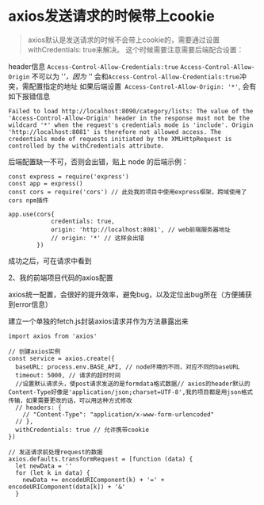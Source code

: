 # axios发送请求的时候带上cookie

>axios默认是发送请求的时候不会带上cookie的，需要通过设置withCredentials: true来解决。 这个时候需要注意需要后端配合设置：

header信息 `Access-Control-Allow-Credentials:true`
`Access-Control-Allow-Origin` 不可以为 '*'，因为 '*' 会和` Access-Control-Allow-Credentials:true `冲突，需配置指定的地址
如果后端设置` Access-Control-Allow-Origin: '*'`, 会有如下报错信息

```
Failed to load http://localhost:8090/category/lists: The value of the 'Access-Control-Allow-Origin' header in the response must not be the wildcard '*' when the request's credentials mode is 'include'. Origin 'http://localhost:8081' is therefore not allowed access. The credentials mode of requests initiated by the XMLHttpRequest is controlled by the withCredentials attribute.
```
后端配置缺一不可，否则会出错，贴上 node 的后端示例：
```
const express = require('express')
const app = express()
const cors = require('cors') // 此处我的项目中使用express框架，跨域使用了cors npm插件

app.use(cors{
            credentials: true, 
            origin: 'http://localhost:8081', // web前端服务器地址
            // origin: '*' // 这样会出错
        })
```
成功之后，可在请求中看到

2、我的前端项目代码的axios配置

axios统一配置，会很好的提升效率，避免bug，以及定位出bug所在（方便捕获到error信息）

建立一个单独的fetch.js封装axios请求并作为方法暴露出来

```
import axios from 'axios'

// 创建axios实例
const service = axios.create({
  baseURL: process.env.BASE_API, // node环境的不同，对应不同的baseURL
  timeout: 5000, // 请求的超时时间
  //设置默认请求头，使post请求发送的是formdata格式数据// axios的header默认的Content-Type好像是'application/json;charset=UTF-8',我的项目都是用json格式传输，如果需要更改的话，可以用这种方式修改
  // headers: {  
    // "Content-Type": "application/x-www-form-urlencoded"
  // },
  withCredentials: true // 允许携带cookie
})

// 发送请求前处理request的数据
axios.defaults.transformRequest = [function (data) {
  let newData = ''
  for (let k in data) {
    newData += encodeURIComponent(k) + '=' + encodeURIComponent(data[k]) + '&'
  }
  
```
